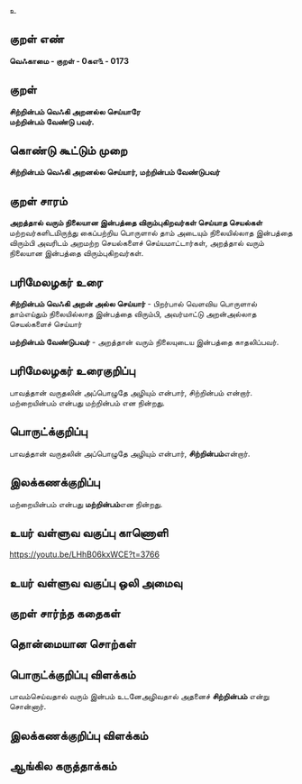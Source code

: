 உ

## குறள் எண் 

**வெஃகாமை - குறள் - 0கஎ௩ - 0173**  

## குறள் 

**சிற்றின்பம் வெஃகி அறனல்ல செய்யாரே  
மற்றின்பம் வேண்டு பவர்.** 

## கொண்டு கூட்டும் முறை

**சிற்றின்பம் வெஃகி அறனல்ல செய்யார், மற்றின்பம் வேண்டுபவர்**  

## குறள் சாரம் 

**அறத்தால் வரும் நிலையான இன்பத்தை விரும்புகிறவர்கள் செய்யாத செயல்கள்**  
மற்றவர்களிடமிருந்து கைப்பற்றிய பொருளால் தாம் அடையும் நிலையில்லாத இன்பத்தை விரும்பி அவரிடம் அறமற்ற செயல்களைச் செய்யமாட்டார்கள், அறத்தால் வரும் நிலையான இன்பத்தை விரும்புகிறவர்கள்.  

## பரிமேலழகர் உரை

**சிற்றின்பம் வெஃகி அறன் அல்ல செய்யார்** - பிறர்பால் வெளவிய பொருளால் தாம்எய்தும் நிலையில்லாத இன்பத்தை விரும்பி, அவர்மாட்டு அறன்அல்லாத செயல்களைச் செய்யார்  

**மற்றின்பம் வேண்டுபவர்** - அறத்தான் வரும் நிலையுடைய இன்பத்தை காதலிப்பவர்.

## பரிமேலழகர் உரைகுறிப்பு   

பாவத்தான் வருதலின் அப்பொழுதே அழியும் என்பார், சிற்றின்பம் என்றார்.  
மற்றையின்பம் என்பது மற்றின்பம் என நின்றது.  

## பொருட்க்குறிப்பு 

பாவத்தான் வருதலின் அப்பொழுதே அழியும் என்பார், **சிற்றின்பம்**என்றார்.  

## இலக்கணக்குறிப்பு  

மற்றையின்பம் என்பது **மற்றின்பம்**என நின்றது.  

## உயர் வள்ளுவ வகுப்பு காணொளி

https://youtu.be/LHhB06kxWCE?t=3766

## உயர் வள்ளுவ வகுப்பு ஒலி அமைவு 

 
## குறள் சார்ந்த கதைகள் 


## தொன்மையான சொற்கள்


## பொருட்க்குறிப்பு விளக்கம்

பாவம்செய்வதால் வரும் இன்பம் உடனேஅழிவதால் அதனைச் **சிற்றின்பம்** என்று சொன்னார்.  

## இலக்கணக்குறிப்பு விளக்கம்


## ஆங்கில கருத்தாக்கம் 


